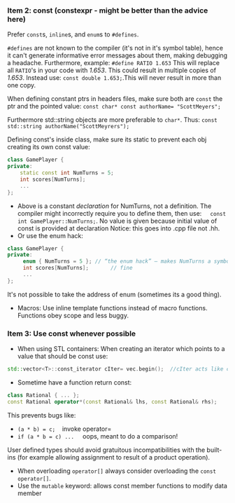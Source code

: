 
### Item 2: const (constexpr - might be better than the advice here)
Prefer `const`s, `inline`s, and `enum`s to `#defines`.

`#defines` are not known to the compiler (it's not in it's symbol table), hence it can't generate informative error messages about them, making debugging a headache. Furthermore, example:
	`#define RATIO 1.653`
	This will replace all `RATIO`'s in your code with *1.653*. This could result in multiple copies of *1.653*. Instead use:  `const double 1.653;`.This will never result in more than one copy.

When defining constant ptrs in headers files, make sure both are `const` the ptr and the pointed value:
	`const char* const authorName= "ScottMeyers";`

Furthermore std::string objects are more preferable to `char*`. Thus:
	`const std::string authorName("ScottMeyrers"); `

Defining const's inside class, make sure its static to prevent each obj creating its own const value:
```c++
class GamePlayer {
private:
	static const int NumTurns = 5;
	int scores[NumTurns];
	...
};
```

- Above is a constant _declaration_ for NumTurns, not a definition. The compiler might incorrectly require you to define them, then use:
    `const int GamePlayer::NumTurns;`. No value is given because initial value of const is provided at declaration
Notice: this goes into .cpp file not .hh.
- Or use the enum hack:
```c++
class GamePlayer {
private:
     enum { NumTurns = 5 }; // “the enum hack” — makes NumTurns a symbolic name for 5
     int scores[NumTurns];       // fine
     ...
};
```
It's not possible to take the address of enum (sometimes its a good thing).

- Macros: Use inline template functions instead of macro functions. Functions obey scope and less buggy.

### Item 3: Use const whenever possible
- When using STL containers: When creating an iterator which points to a value that should be const use:
```c++
std::vector<T>::const_iterator cIter= vec.begin();  //cIter acts like const T* (the data cannot be changed)
```

- Sometime have a function return const:
```c++
class Rational { ... };
const Rational operator*(const Rational& lhs, const Rational& rhs);
```
This prevents bugs like:
- `(a * b) = c;`    invoke operator=
- `if (a * b = c) ...`     oops, meant to do a comparison!

User defined types should avoid gratuitous incompatibilities with the built-ins (for example allowing assignment to result of a product operation).
- When overloading `operator[]` always consider overloading the `const operator[]`.
- Use the `mutable` keyword: allows const member functions to modify data member
